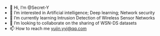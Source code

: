 - 👋 Hi, I’m @Secret-Y
- 👀 I’m interested in Artificial intelligence; Deep learning; Network security
- 🌱 I’m currently learning Intrusion Detection of Wireless Sensor Networks
- 💞️ I’m looking to collaborate on the sharing of WSN-DS datasets
- 📫 How to reach me yujin.yyj@qq.com

<!---
Secret-Y/Secret-Y is a ✨ special ✨ repository because its `README.md` (this file) appears on your GitHub profile.
You can click the Preview link to take a look at your changes.
--->
